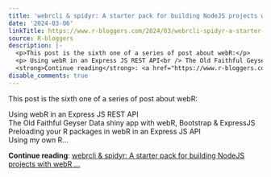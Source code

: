 ```yaml
---
title: 'webrcli & spidyr: A starter pack for building NodeJS projects with webR inside'
date: '2024-03-06'
linkTitle: https://www.r-bloggers.com/2024/03/webrcli-spidyr-a-starter-pack-for-building-nodejs-projects-with-webr-inside/
source: R-bloggers
description: |-
  <p>This post is the sixth one of a series of post about webR:</p>
  <p> Using webR in an Express JS REST API<br /> The Old Faithful Geyser Data shiny app with webR, Bootstrap &#038; ExpressJS<br /> Preloading your R packages in webR in an Express JS API<br /> Using my own R...</p>
  <strong>Continue reading</strong>: <a href="https://www.r-bloggers.com/2024/03/webrcli-spidyr-a-starter-pack-for-building-nodejs-projects-with-webr-inside/">webrcli & spidyr: A starter pack for building NodeJS projects with webR ...
disable_comments: true
---
```

<p>This post is the sixth one of a series of post about webR:</p>
<p> Using webR in an Express JS REST API<br /> The Old Faithful Geyser Data shiny app with webR, Bootstrap &#038; ExpressJS<br /> Preloading your R packages in webR in an Express JS API<br /> Using my own R...</p>
<strong>Continue reading</strong>: <a href="https://www.r-bloggers.com/2024/03/webrcli-spidyr-a-starter-pack-for-building-nodejs-projects-with-webr-inside/">webrcli & spidyr: A starter pack for building NodeJS projects with webR ...